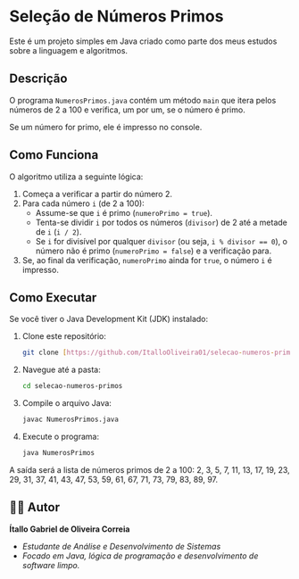 # Seleção de Números Primos

Este é um projeto simples em Java criado como parte dos meus estudos sobre a linguagem e algoritmos.

## Descrição

O programa `NumerosPrimos.java` contém um método `main` que itera pelos números de 2 a 100 e verifica, um por um, se o número é primo.

Se um número for primo, ele é impresso no console.

## Como Funciona

O algoritmo utiliza a seguinte lógica:
1.  Começa a verificar a partir do número 2.
2.  Para cada número `i` (de 2 a 100):
    * Assume-se que `i` é primo (`numeroPrimo = true`).
    * Tenta-se dividir `i` por todos os números (`divisor`) de 2 até a metade de `i` (`i / 2`).
    * Se `i` for divisível por qualquer `divisor` (ou seja, `i % divisor == 0`), o número não é primo (`numeroPrimo = false`) e a verificação para.
3.  Se, ao final da verificação, `numeroPrimo` ainda for `true`, o número `i` é impresso.

## Como Executar

Se você tiver o Java Development Kit (JDK) instalado:

1.  Clone este repositório:
    ```bash
    git clone [https://github.com/ItalloOliveira01/selecao-numeros-primos.git](https://github.com/ItalloOliveira01/selecao-numeros-primos.git)
    ```
2.  Navegue até a pasta:
    ```bash
    cd selecao-numeros-primos
    ```
3.  Compile o arquivo Java:
    ```bash
    javac NumerosPrimos.java
    ```
4.  Execute o programa:
    ```bash
    java NumerosPrimos
    ```

A saída será a lista de números primos de 2 a 100:
2, 3, 5, 7, 11, 13, 17, 19, 23, 29, 31, 37, 41, 43, 47, 53, 59, 61, 67, 71, 73, 79, 83, 89, 97.


## 👨‍💻 Autor

**Ítallo Gabriel de Oliveira Correia**

  * *Estudante de Análise e Desenvolvimento de Sistemas*
  * *Focado em Java, lógica de programação e desenvolvimento de software limpo.*
